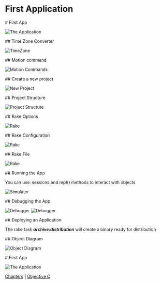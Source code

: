 # First Application

<slide>
# First App

![The Application](appicon.png "The Application") 

</slide>

<slide>
## Time Zone Converter

![TimeZone](timezone.png "Time Zone") 

</slide>

<slide>
## Motion command

![Motion Commands](motion.jpeg "Motion commands") 

</slide>

<slide>
## Create a new project

![New Project](create.jpeg "New Project") 

</slide>

<slide>
## Project Structure

![Project Structure](directories.jpeg "Project Structure") 

</slide>

<slide>
## Rake Options

![Rake](rake.png "Rake") 

</slide>

<slide>
## Rake Configuration

![Rake](rakeconf.png "Rake") 

</slide>

<slide>
## Rake File

![Rake](rakefile.png "Rake File") 

</slide>

<slide>
## Running the App

You can use: sessions and repl() methods to interact with objects

![Simulator](run.jpeg "Simulator") 

</slide>

<slide>
## Debugging the App

![](rakedebug.png "Debugger") 
![](rakedebug2.png "Debugger") 

</slide>

<slide>
## Deploying an Application

The rake task ***archive:distribution*** will create a binary ready for distribution

</slide>

<slide>
## Object Diagram

![Object Diagram](objectdiagram.png "Object Diagram") 

</slide>

<slide>
# First App

![The Application](appicon.png "The Application") 

[Chapters](../reveal.html) | 
[Objective C](../03-ObjectiveC/reveal.html)

</slide>
